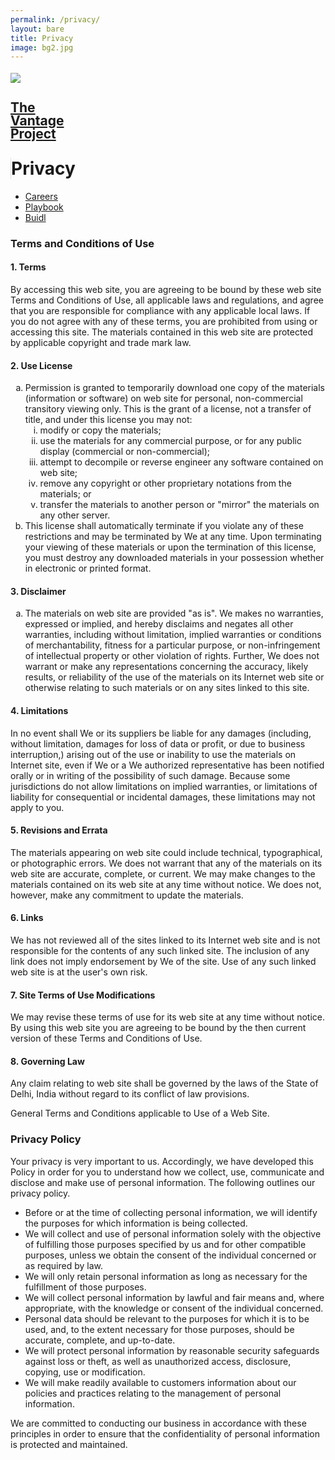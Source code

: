 ```yaml
---
permalink: /privacy/
layout: bare
title: Privacy
image: bg2.jpg
---
```

<div class="cbg b-ws-top-p">
	<div class="grid-container">
    <div class="grid-x">
      <div class="large-3 large-offset-3 medium-4 medium-offset-2 small-8 small-offset-2 cell s-ws-top">
        <div class="grid-x grid-padding-x">
            <div class="small-3 cell np">
              <a href="{{site.url}}">
                <img src="{{site.url}}/assets/img/vantage-logo-full.png" style="margin-top:0.25em">
              </a>
            </div>
<div class="small-5 shrink cell">
              <a href="{{site.url}}">
                <h2 class="sans2 bkc" style="line-height:1;">The <br> Vantage <br>Project</h2>
              </a>
            </div>
<div class="small-4 cell" style="border-left: 1px solid #dedede;">
              <h1 class="sans2 bold bc" style=" margin-top: 1em;">Privacy</h1>
            </div>
</div>
      </div>
    <div class="small-12 medium-6 cell s-ws-top xs-ws-top-p">
      <ul class="menu align-right hover">
        <!-- <li><a href="{{site.url}}/ico" class="dbc">ICO</a></li>
        <li><a href="{{site.url}}/blockchain" class="dbc">Blockchain</a></li> -->
        <li><a href="{{site.url}}/careers" class="dbc">Careers</a></li>
        <li><a href="{{site.url}}/playbook" class="dbc">Playbook</a></li>
        <!-- <li><a href="{{site.url}}/ico" class="dbc">ICO</a></li> -->
        <li><a href="{{site.url}}/buidl" class="dbc">Buidl</a></li>
      </ul>
    </div>
    </div>
  </div>
<div class="grid-container">
  <div class="grid-x align-center">
    <div class="small-12 medium-10 medium-centered large-6 cell m-ws-top">
    <h3 class="bold bkc">Terms and Conditions of Use</h3>
    <h4 class="bkc s-ws-top">1. Terms</h4>
    <p>By accessing this web site, you are agreeing to be bound by these web site Terms and Conditions of Use, all applicable laws and regulations, and agree that you are responsible for compliance with any applicable local laws. If you do not agree with any of these terms, you are prohibited from using or accessing this site. The materials contained in this web site are protected by applicable copyright and trade mark law.</p>
    <h4 class="bkc">2. Use License</h4>
    <ol type="a">
    <li>Permission is granted to temporarily download one copy of the materials (information or software) on  web site for personal, non-commercial transitory viewing only. This is the grant of a license, not a transfer of title, and under this license you may not:
    <ol type="i">
    <li>modify or copy the materials;</li>
    <li>use the materials for any commercial purpose, or for any public display (commercial or non-commercial);</li>
    <li>attempt to decompile or reverse engineer any software contained on  web site;</li>
    <li>remove any copyright or other proprietary notations from the materials; or</li>
    <li>transfer the materials to another person or "mirror" the materials on any other server.</li>
    </ol>
    </li>
    <li>This license shall automatically terminate if you violate any of these restrictions and may be terminated by We at any time. Upon terminating your viewing of these materials or upon the termination of this license, you must destroy any downloaded materials in your possession whether in electronic or printed format.
    </li>
    </ol>
    <h4 class="bkc">3. Disclaimer</h4>
    <ol type="a">
    <li>The materials on  web site are provided "as is". We makes no warranties, expressed or implied, and hereby disclaims and negates all other warranties, including without limitation, implied warranties or conditions of merchantability, fitness for a particular purpose, or non-infringement of intellectual property or other violation of rights. Further, We does not warrant or make any representations concerning the accuracy, likely results, or reliability of the use of the materials on its Internet web site or otherwise relating to such materials or on any sites linked to this site.
    </li>
    </ol>
    <h4 class="bkc">4. Limitations</h4>
    <p>In no event shall We or its suppliers be liable for any damages (including, without limitation, damages for loss of data or profit, or due to business interruption,) arising out of the use or inability to use the materials on  Internet site, even if We or a We authorized representative has been notified orally or in writing of the possibility of such damage. Because some jurisdictions do not allow limitations on implied warranties, or limitations of liability for consequential or incidental damages, these limitations may not apply to you.
    </p>
    <h4 class="bkc">5. Revisions and Errata</h4>
    <p>The materials appearing on  web site could include technical, typographical, or photographic errors. We does not warrant that any of the materials on its web site are accurate, complete, or current. We may make changes to the materials contained on its web site at any time without notice. We does not, however, make any commitment to update the materials.</p>
    <h4 class="bkc">6. Links</h4>
    <p>We has not reviewed all of the sites linked to its Internet web site and is not responsible for the contents of any such linked site. The inclusion of any link does not imply endorsement by We of the site. Use of any such linked web site is at the user's own risk.</p>
    <h4 class="bkc">7. Site Terms of Use Modifications</h4>
    <p>We may revise these terms of use for its web site at any time without notice. By using this web site you are agreeing to be bound by the then current version of these Terms and Conditions of Use.</p>
    <h4 class="bkc">8. Governing Law</h4>
    <p>Any claim relating to  web site shall be governed by the laws of the State of Delhi, India without regard to its conflict of law provisions.</p>
    <p>General Terms and Conditions applicable to Use of a Web Site.</p>
    <h3 class="bkc bold">Privacy Policy</h3>
    <p>Your privacy is very important to us. Accordingly, we have developed this Policy in order for you to understand how we collect, use, communicate and disclose and make use of personal information. The following outlines our privacy policy.</p>
    <ul>
    <li>Before or at the time of collecting personal information, we will identify the purposes for which information is being collected.</li>
    <li>We will collect and use of personal information solely with the objective of fulfilling those purposes specified by us and for other compatible purposes, unless we obtain the consent of the individual concerned or as required by law.</li>
    <li>We will only retain personal information as long as necessary for the fulfillment of those purposes. </li>
    <li>We will collect personal information by lawful and fair means and, where appropriate, with the knowledge or consent of the individual concerned. </li>
    <li>Personal data should be relevant to the purposes for which it is to be used, and, to the extent necessary for those purposes, should be accurate, complete, and up-to-date. </li>
    <li>We will protect personal information by reasonable security safeguards against loss or theft, as well as unauthorized access, disclosure, copying, use or modification.</li>
    <li>We will make readily available to customers information about our policies and practices relating to the management of personal information. </li>
    </ul>
    <p>We are committed to conducting our business in accordance with these principles in order to ensure that the confidentiality of personal information is protected and maintained. </p>
    </div>
  </div>
</div>
</div>
